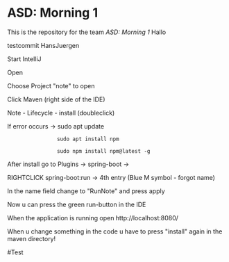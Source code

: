 # ASD: Morning 1
 
This is the repository for the team *ASD: Morning 1*
Hallo

testcommit HansJuergen

Start IntelliJ

Open

Choose Project "note" to open

Click Maven (right side of the IDE)

Note - Lifecycle - install (doubleclick)

If error occurs ->  sudo apt update

                    sudo apt install npm
                    
                    sudo npm install npm@latest -g
                    

After install go to Plugins -> spring-boot -> 

RIGHTCLICK spring-boot:run -> 4th entry (Blue M symbol - forgot name)

In the name field change to "RunNote" and press apply


Now u can press the green run-button in the IDE

When the application is running open http://localhost:8080/


When u change something in the code u have to press "install" again in the maven directory!

#Test
